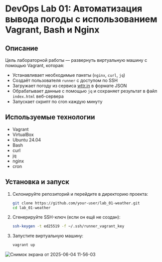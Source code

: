 # DevOps Lab 01: Автоматизация вывода погоды с использованием Vagrant, Bash и Nginx

## Описание
Цель лабораторной работы — развернуть виртуальную машину с помощью Vagrant, которая:
- Устанавливает необходимые пакеты (`nginx`, `curl`, `jq`)
- Создаёт пользователя `runner` с доступом по SSH
- Загружает погоду из сервиса [wttr.in](https://github.com/chubin/wttr.in) в формате JSON
- Обрабатывает данные с помощью `jq` и сохраняет результат в файл `index.html` веб-сервера
- Запускает скрипт по cron каждую минуту

## Используемые технологии
- Vagrant
- VirtualBox
- Ubuntu 24.04
- Bash
- curl
- jq
- nginx
- cron

## Установка и запуск
1. Склонируйте репозиторий и перейдите в директорию проекта:
   ```bash
   git clone https://github.com/your-user/lab_01-weather.git
   cd lab_01-weather
   
2. Сгенерируйте SSH-ключ (если он ещё не создан):
    ```bash
    ssh-keygen -t ed25519 -f ~/.ssh/runner_vagrant_key

3. Запустите виртуальную машину:
    ```bash
    vagrant up

![Снимок экрана от 2025-06-04 11-56-03](https://github.com/user-attachments/assets/ae18d9d7-7bd9-4995-872f-d50f2ceed646)
